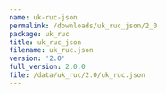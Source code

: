 ```yaml
---
name: uk-ruc-json
permalink: /downloads/uk_ruc_json/2_0
package: uk_ruc
title: uk_ruc_json
filename: uk_ruc.json
version: '2.0'
full_version: 2.0.0
file: /data/uk_ruc/2.0/uk_ruc.json
---
```

